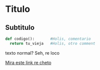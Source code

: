 # Titulo
## Subtitulo

```python
def codigo():       #Holis, comentario
  return tu_vieja   #Holis, otro comment

```

texto normal? Seh, re loco

[Mira este link re cheto](#Titulo)






